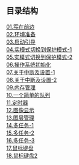 ## 目录结构

[01.写在前边](https://github.com/zhangdexin/leap-os/blob/main/30-days-os/doc/01-pre.md)<br/>
[02.环境准备](https://github.com/zhangdexin/leap-os/blob/main/30-days-os/doc/02-env.md)<br/>
[03.启动引导](https://github.com/zhangdexin/leap-os/blob/main/30-days-os/doc/03-ipl.md)<br/>
[04.实模式切换到保护模式-1](https://github.com/zhangdexin/leap-os/blob/main/30-days-os/doc/04-mode_switch.md)<br/>
[05.实模式切换到保护模式-2](https://github.com/zhangdexin/leap-os/blob/main/30-days-os/doc/05-mode_switch_2.md)<br/>
[06.操作系统初始化](https://github.com/zhangdexin/leap-os/blob/main/30-days-os/doc/06-init.md)<br/>
[07.关于中断及设置-1](https://github.com/zhangdexin/leap-os/blob/main/30-days-os/doc/07-interrupt.md)<br/>
[08.关于中断及设置-2](https://github.com/zhangdexin/leap-os/blob/main/30-days-os/doc/08-interrupt_2.md)<br/>
[09.内存管理](https://github.com/zhangdexin/leap-os/blob/main/30-days-os/doc/09-memory.md)<br/>
[10.一个简单的队列](https://github.com/zhangdexin/leap-os/blob/main/30-days-os/doc/10-fifo.md)<br/>
[11.定时器](https://github.com/zhangdexin/leap-os/blob/main/30-days-os/doc/11-timer.md)<br/>
[12.图像显示](https://github.com/zhangdexin/leap-os/blob/main/30-days-os/doc/12-graphic.md)<br/>
[13.图层管理](https://github.com/zhangdexin/leap-os/blob/main/30-days-os/doc/13-sheets.md)<br>
[14.多任务-1](https://github.com/zhangdexin/leap-os/blob/main/30-days-os/doc/14-mtask.md)<br>
[15.多任务-2](https://github.com/zhangdexin/leap-os/blob/main/30-days-os/doc/15-mtask_2.md)<br>
[16.多任务-3](https://github.com/zhangdexin/leap-os/blob/main/30-days-os/doc/16-mtask_3.md)<br>
[17.鼠标键盘](https://github.com/zhangdexin/leap-os/blob/main/30-days-os/doc/17-mouse_keyboard.md)<br>
[18.鼠标键盘2](https://github.com/zhangdexin/leap-os/blob/main/30-days-os/doc/18-mouse_keyboard_2.md)<br>
